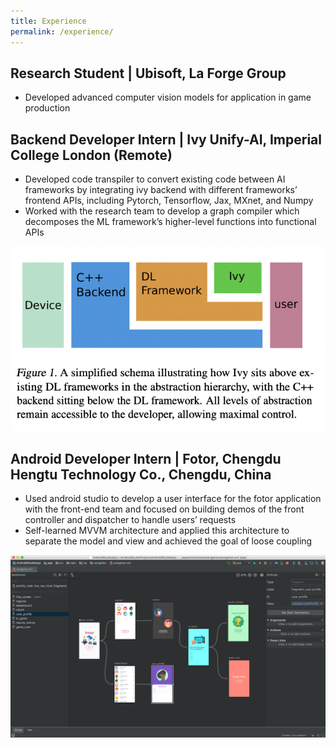 ```yaml
---
title: Experience
permalink: /experience/
---
```


## Research Student | Ubisoft, La Forge Group
- Developed advanced computer vision models for application in game production

## Backend Developer Intern | Ivy Unify-AI, Imperial College London (Remote)
- Developed code transpiler to convert existing code between AI frameworks by integrating ivy backend with different frameworks’ frontend APIs, including Pytorch, Tensorflow, Jax, MXnet, and Numpy
- Worked with the research team to develop a graph compiler which decomposes the ML framework’s higher-level functions into functional APIs

![image of ivy](/assets/images/ivy1.png "ivy")

## Android Developer Intern | Fotor, Chengdu Hengtu Technology Co., Chengdu, China
- Used android studio to develop a user interface for the fotor application with the front-end team and focused on building demos of the front controller and dispatcher to handle users’ requests
- Self-learned MVVM architecture and applied this architecture to separate the model and view and achieved the goal of loose coupling

![image of androd studio](/assets/images/fotor.png "fotor")